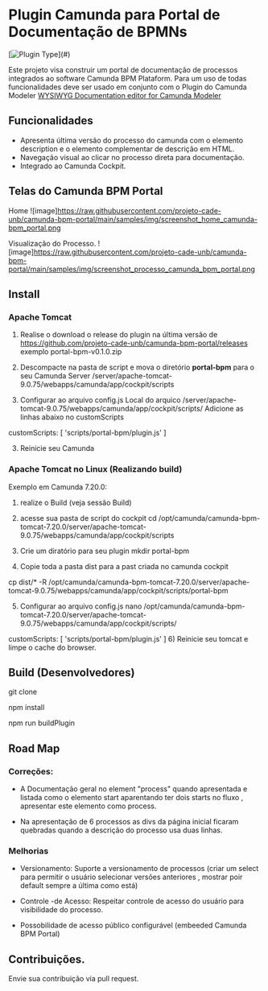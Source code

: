 # Plugin Camunda para Portal de Documentação de BPMNs

 [![Plugin Type](https://img.shields.io/badge/Plugin_Type-BPMN_(Camunda_Platform_7)-orange.svg)](#)

Este projeto visa construir um portal de documentação de processos integrados ao software Camunda BPM Plataform.
Para um uso de todas funcionalidades deve ser usado em conjunto com o Plugin do  Camunda Modeler [WYSIWYG Documentation editor for Camunda Modeler](https://github.com/sharedchains/camunda-wysiwyg-documentation)


## Funcionalidades

* Apresenta última versão do processo do camunda com o elemento description e o elemento complementar de descrição em HTML.
* Navegação visual ao clicar no processo direta para documentação.
* Integrado ao Camunda Cockpit. 


## Telas do Camunda BPM Portal

Home
![image]https://raw.githubusercontent.com/projeto-cade-unb/camunda-bpm-portal/main/samples/img/screenshot_home_camunda-bpm_portal.png

Visualização do Processo.
![image]https://raw.githubusercontent.com/projeto-cade-unb/camunda-bpm-portal/main/samples/img/screenshot_processo_camunda_bpm_portal.png



## Install

### Apache Tomcat 
1) Realise o download o release do plugin na última versão de https://github.com/projeto-cade-unb/camunda-bpm-portal/releases
   exemplo portal-bpm-v0.1.0.zip 

2) Descompacte na pasta de script e mova o diretório **portal-bpm** para o seu Camunda Server
   <instal-camunda-path>/server/apache-tomcat-9.0.75/webapps/camunda/app/cockpit/scripts

3) Configurar ao arquivo config.js
Local do arquico <instal-camunda-path>/server/apache-tomcat-9.0.75/webapps/camunda/app/cockpit/scripts/
Adicione as linhas abaixo no customScripts

 customScripts: [
 'scripts/portal-bpm/plugin.js'
]

3) Reinicie seu Camunda


### Apache Tomcat no Linux (Realizando build)
Exemplo em Camunda 7.20.0:

1) realize o Build (veja sessão Build)

2) acesse sua pasta de script do cockpit
 cd /opt/camunda/camunda-bpm-tomcat-7.20.0/server/apache-tomcat-9.0.75/webapps/camunda/app/cockpit/scripts

3) Crie um diratório para seu plugin 
mkdir portal-bpm

4) Copie toda a pasta dist para a past criada no camunda cockpit

cp  dist/* -R /opt/camunda/camunda-bpm-tomcat-7.20.0/server/apache-tomcat-9.0.75/webapps/camunda/app/cockpit/scripts/portal-bpm

5) Configurar ao arquivo config.js
nano /opt/camunda/camunda-bpm-tomcat-7.20.0/server/apache-tomcat-9.0.75/webapps/camunda/app/cockpit/scripts/

 customScripts: [
 'scripts/portal-bpm/plugin.js'
]
6) Reinicie seu tomcat e limpe o cache do browser.

## Build (Desenvolvedores)
git clone 

npm install

npm run buildPlugin




## Road Map

### Correções:
 * A Documentação geral no element "process" quando apresentada e listada como o elemento start aparentando ter dois starts no fluxo , apresentar este elemento como process.

 * Na apresentação de 6 processos as divs da página inicial ficaram quebradas quando a descrição do processo usa duas linhas.

### Melhorias
* Versionamento: Suporte a versionamento de processos (criar um select para permitir o usuário selecionar versões anteriores , mostrar poir default sempre a última como está)

* Controle -de Acesso: Respeitar controle de acesso do usuário para visibilidade do processo.

* Possobilidade de acesso público configurável (embeeded Camunda BPM Portal)


## Contribuições.
 Envie sua contribuição via pull request.



